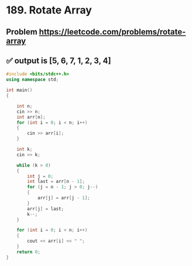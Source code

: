 # 189. Rotate Array

## Problem <https://leetcode.com/problems/rotate-array>

## ✅ output is [5, 6, 7, 1, 2, 3, 4]

```cpp
#include <bits/stdc++.h>
using namespace std;

int main()
{

    int n;
    cin >> n;
    int arr[n];
    for (int i = 0; i < n; i++)
    {
        cin >> arr[i];
    }

    int k;
    cin >> k;

    while (k > 0)
    {
        int j = 0;
        int last = arr[n - 1];
        for (j = n - 1; j > 0; j--)
        {
            arr[j] = arr[j - 1];
        }
        arr[j] = last;
        k--;
    }

    for (int i = 0; i < n; i++)
    {
        cout << arr[i] << " ";
    }
    return 0;
}
```
